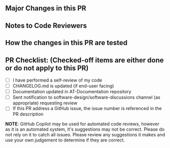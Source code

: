 ## Major Changes in this PR

## Notes to Code Reviewers

## How the changes in this PR are tested

## PR Checklist: (Checked-off items are either done or do not apply to this PR)
 
- [ ] I have performed a self-review of my code
- [ ] CHANGELOG.md is updated (if end-user facing)
- [ ] Documentation updated in AT-Documentation repository
- [ ] Sent notification to software-design/software-discussions channel (as appropriate) requesting review
- [ ] If this PR address a GitHub issue, the issue number is referenced in the PR description

**NOTE**: GitHub Copilot may be used for automated code reviews, however as it is an automated system, it's suggestions 
may not be correct. Please do not rely on it to catch all issues. Please review any suggestions it makes and use your 
own judgement to determine if they are correct.